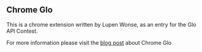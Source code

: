 ## Chrome Glo

This is a chrome extension written by Lupen Wonse, as an entry for the Glo API Contest.

For more information please visit the [blog post](https://lupenwonse.github.io/Chrome-Glo/) about Chrome Glo
